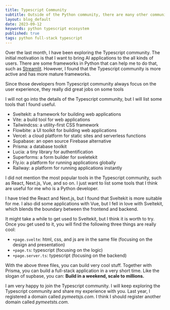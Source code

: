 ```yaml
---
title: Typescript Community
subtitle: Outside of the Python community, there are many other communities that are worth to explore, such as the Typescript community.
layout: blog_default
date: 2023-09-12
keywords: python typescript ecosystem
published: true
tags: python full-stack typescript
---
```


Over the last month, I have been exploring the Typescript community. The initial motivation is that I want to bring AI applications to the all
kinds of users. There are some frameworks in Python that can help me to do that, such as [Streamlit](https://www.streamlit.io/). However, I
found that the Typescript community is more active and has more mature frameworks.

Since those developers from Typescript community always focus on the user experience, they really did great jobs on some tools 

I will not go into the details of the Typescript community, but I will list some tools that I found useful.

- Sveltekit: a framework for building web applications
- Vite: a build tool for web applications
- Tailwindcss: a utility-first CSS framework
- Flowbite: a UI toolkit for building web applications
- Vercel: a cloud platform for static sites and serverless functions
- Supabase: an open source Firebase alternative
- Prisma: a database toolkit
- Lucia: a tiny library for authentification
- Superforms: a form builder for sveletekit
- Fly.io: a platform for running applications globally
- Railway: a platform for running applications instantly


I did not mention the most popular tools in the Typescript community, such as React, Next.js, Vue, and so on. I just want to list some tools that I think are useful for me who is a Python developer. 

I have tried the React and Next.js, but I found that Sveltekit is more suitable for me. I also did some applications with Vue, but I fell in love with Sveltekit, which blends the boundary between the frontend and backend.

It might take a while to get used to Sveltekit, but I think it is worth to try. Once you get used to it, you will find the following three things are really cool:

- `+page.svelte`: html, css, and js are in the same file (focusing on the design and presentation)
- `+page.ts`: typescript (focusing on the logic)
- `+page.server.ts`: typescript (focusing on the backend)

With the above three files, you can build very cool stuff. Together with Prisma, you can build a full-stack application in a very short time. Like the slogan of supbase, you can: __Build in a weekend, scale to millions.__


I am very happy to join the Typescript community. I will keep exploring the Typescript community and share my experience with you. Last year, I registered a domain called _pymeetsjs.com_. I think I should register another domain called _pymeetsts.com_.